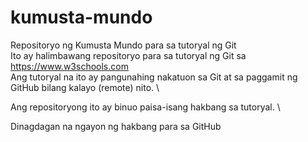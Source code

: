 # kumusta-mundo
Repositoryo ng Kumusta Mundo para sa tutoryal ng Git \
Ito ay halimbawang repositoryo para sa tutoryal ng Git sa https://www.w3schools.com \
Ang tutoryal na ito ay pangunahing nakatuon sa Git at sa paggamit ng GitHub bilang kalayo (remote) nito. \

Ang repositoryong ito ay binuo paisa-isang hakbang sa tutoryal. \

Dinagdagan na ngayon ng hakbang para sa GitHub
